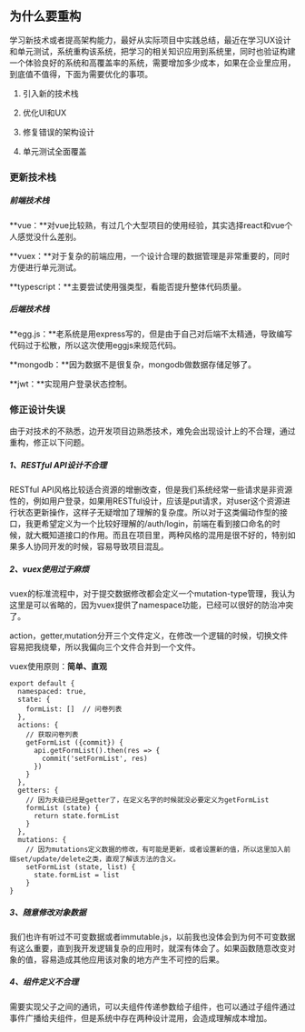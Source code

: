 ## 为什么要重构

学习新技术或者提高架构能力，最好从实际项目中实践总结，最近在学习UX设计和单元测试，系统重构该系统，把学习的相关知识应用到系统里，同时也验证构建一个体验良好的系统和高覆盖率的系统，需要增加多少成本，如果在企业里应用，到底值不值得，下面为需要优化的事项。

1. 引入新的技术栈

2. 优化UI和UX

3. 修复错误的架构设计

4. 单元测试全面覆盖

### 更新技术栈

##### 前端技术栈

**vue：**对vue比较熟，有过几个大型项目的使用经验，其实选择react和vue个人感觉没什么差别。

**vuex：**对于复杂的前端应用，一个设计合理的数据管理是非常重要的，同时方便进行单元测试。

**typescript：**主要尝试使用强类型，看能否提升整体代码质量。

##### 后端技术栈

**egg.js：**老系统是用express写的，但是由于自己对后端不太精通，导致编写代码过于松散，所以这次使用eggjs来规范代码。

**mongodb：**因为数据不是很复杂，mongodb做数据存储足够了。

**jwt：**实现用户登录状态控制。

### 修正设计失误

由于对技术的不熟悉，边开发项目边熟悉技术，难免会出现设计上的不合理，通过重构，修正以下问题。

##### 1、RESTful API设计不合理

RESTful API风格比较适合资源的增删改查，但是我们系统经常一些请求是非资源性的，例如用户登录，如果用RESTful设计，应该是put请求，对user这个资源进行状态更新操作，这样子无疑增加了理解的复杂度。所以对于这类偏动作型的接口，我更希望定义为一个比较好理解的/auth/login，前端在看到接口命名的时候，就大概知道接口的作用。而且在项目里，两种风格的混用是很不好的，特别如果多人协同开发的时候，容易导致项目混乱。

##### 2、vuex使用过于麻烦

vuex的标准流程中，对于提交数据修改都会定义一个mutation-type管理，我认为这里是可以省略的，因为vuex提供了namespace功能，已经可以很好的防治冲突了。

action，getter,mutation分开三个文件定义，在修改一个逻辑的时候，切换文件容易把我绕晕，所以我偏向三个文件合并到一个文件。

vuex使用原则：**简单、直观**

```
export default {
  namespaced: true,
  state: {
    formList: []  // 问卷列表
  },
  actions: {
    // 获取问卷列表
    getFormList ({commit}) {
      api.getFormList().then(res => {
        commit('setFormList', res)
      })
    }
  },
  getters: {
  	// 因为夫级已经是getter了，在定义名字的时候就没必要定义为getFormList
    formList (state) {
      return state.formList
    }
  },
  mutations: {
    // 因为mutations定义数据的修改，有可能是更新，或者设置新的值，所以这里加入前缀set/update/delete之类，直观了解该方法的含义。
    setFormList (state, list) {
      state.formList = list
    }
}
```

##### 3、随意修改对象数据

我们也许有听过不可变数据或者immutable.js，以前我也没体会到为何不可变数据有这么重要，直到我开发逻辑复杂的应用时，就深有体会了。如果函数随意改变对象的值，容易造成其他应用该对象的地方产生不可控的后果。

##### 4、组件定义不合理

需要实现父子之间的通讯，可以夫组件传递参数给子组件，也可以通过子组件通过事件广播给夫组件，但是系统中存在两种设计混用，会造成理解成本增加。

